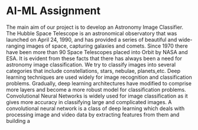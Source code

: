 # AI-ML Assignment

The main aim of our project is to develop an Astronomy Image Classifier.
 The Hubble Space Telescope is an astronomical observatory that was launched on April
 24, 1990, and has provided a series of beautiful and wide-ranging images of space,
 capturing galaxies and comets.
 Since 1970 there have been more than 90 Space Telescopes placed into Orbit by NASA
 and ESA.
 It is evident from these facts that there has always been a need for astronomy image
 classification. We try to classify images into several categories that include
 constellations, stars, nebulae, planets,etc.
 Deep learning techniques are used widely for image recognition and classification
 problems. Gradually, deep learning architectures have modified to comprise more layers
 and become a more robust model for classification problems. Convolutional Neural
 Networks is widely used for image classification as it gives more accuracy in classifying
 large and complicated images.
 A convolutional neural network is a class of deep learning which deals with processing
 image and video data by extracting features from them and building a
